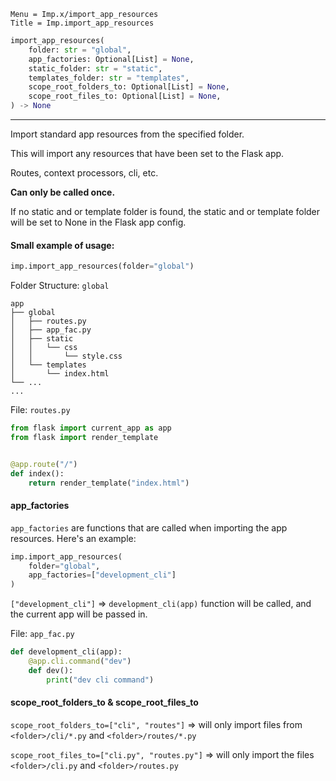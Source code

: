 ```
Menu = Imp.x/import_app_resources
Title = Imp.import_app_resources
```

```python
import_app_resources(
    folder: str = "global",
    app_factories: Optional[List] = None,
    static_folder: str = "static",
    templates_folder: str = "templates",
    scope_root_folders_to: Optional[List] = None,
    scope_root_files_to: Optional[List] = None,
) -> None
```

---

Import standard app resources from the specified folder.

This will import any resources that have been set to the Flask app.

Routes, context processors, cli, etc.

**Can only be called once.**

If no static and or template folder is found, the static and or template folder will be set to None in the Flask app
config.

#### Small example of usage:

```python
imp.import_app_resources(folder="global")
```

Folder Structure: `global`

```text
app
├── global
│   ├── routes.py
│   ├── app_fac.py
│   ├── static
│   │   └── css
│   │       └── style.css
│   └── templates
│       └── index.html
└── ...
...
```

File: `routes.py`

```python
from flask import current_app as app
from flask import render_template


@app.route("/")
def index():
    return render_template("index.html")
```

#### app_factories

`app_factories` are functions that are called when importing the app resources. Here's an example:

```python
imp.import_app_resources(
    folder="global",
    app_factories=["development_cli"]
)
```

`["development_cli"]` => `development_cli(app)` function will be called, and the current app will be passed in.

File: `app_fac.py`

```python
def development_cli(app):
    @app.cli.command("dev")
    def dev():
        print("dev cli command")
```

#### scope_root_folders_to & scope_root_files_to

`scope_root_folders_to=["cli", "routes"]` => will only import files from `<folder>/cli/*.py`
and `<folder>/routes/*.py`

`scope_root_files_to=["cli.py", "routes.py"]` => will only import the files `<folder>/cli.py`
and `<folder>/routes.py`
